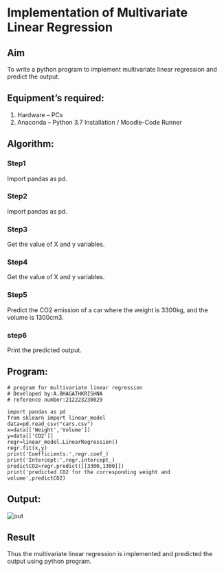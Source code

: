 # Implementation of Multivariate Linear Regression
## Aim
To write a python program to implement multivariate linear regression and predict the output.
## Equipment’s required:
1.	Hardware – PCs
2.	Anaconda – Python 3.7 Installation / Moodle-Code Runner
## Algorithm:
### Step1
Import pandas as pd.

### Step2
Import pandas as pd.


### Step3
Get the value of X and y variables.

### Step4
Get the value of X and y variables.

### Step5
Predict the CO2 emission of a car where the weight is 3300kg, and the volume is 1300cm3.

### step6
Print the predicted output.


## Program:

```
# program for multivariate linear regression
# Developed by:A.BHAGATHKRISHNA
# reference number:212223230029

import pandas as pd
from sklearn import linear_model
data=pd.read_csv("cars.csv")
x=data[['Weight','Volume']]
y=data[['CO2']]
regr=linear_model.LinearRegression()
regr.fit(x,y)
print('Coefficients:',regr.coef_)
print('Intercept:',regr.intercept_)
predictCO2=regr.predict([[3300,1300]])
print('predicted CO2 for the corresponding weight and volume',predictCO2)

```






## Output:
![out](https://github.com/Bhagath118/Multivariate-Linear-Regression/assets/147473779/3cf3d80e-1a88-466e-9dcd-f74a9eddf266)


## Result
Thus the multivariate linear regression is implemented and predicted the output using python program.
